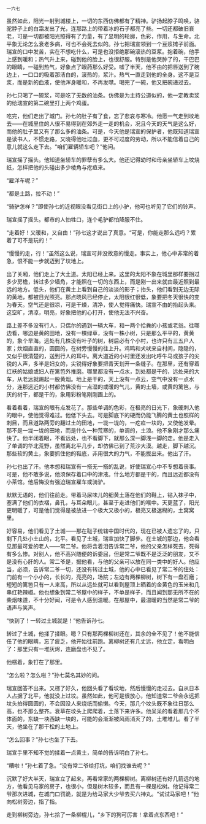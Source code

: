     一六七 

   虽然如此，阳光一射到城楼上，一切的东西仿佛都有了精神。驴扬起脖子鸣唤，骆驼脖子上的白霜发出了光，连那路上的带着冰的石子都亮了些。一切还都破旧衰老，可是一切都被阳光照得有了力量，有了显明的轮廓，色彩，作用，与生命。北平象无论怎么衰老多病，可也不会死去似的。孙七把瑞宣领到一个豆浆摊子前面。瑞宣的口中发苦，实在不想吃什么，可是也没拒绝那碗滚热的豆浆。抱着碗，他手上感到暖和；热气升上来，碰到他的脸上，也很舒服。特别是他哭肿了的，干巴巴的眼睛，一碰到热气，好象点了眼药那么好受。嘘了半天，他不由的把唇送到了碗边上，一口口的吸着那洁白的，滚热的，浆汁。热气一直走到他的全身。这不是豆浆，而是新的血液，使他浑身暖和，不再发噤。喝完了一碗，他又把碗递过去。

   孙七只喝了一碗浆，可是吃了无数的油条。仿佛是为主持公道似的，他一定教卖浆的给瑞宣的第二碗里打上两个鸡蛋。

   吃完，他们走出了城门。孙七的肚子有了食，忘了悲哀与寒冷。他愿一气走到坟地去——在城里住的人很不易得到在郊外走一走的机会，况且今天的天气是这么好，而他的肚子里又有了那么多的油条。可是，今天他是瑞宣的保护者，他既知道瑞宣是读书人，不惯走路，又晓得他吐过血，更不可过度的劳动，所以不能信着自己的意儿就这么走下去。“咱们雇辆轿车吧？”他问。

   瑞宣摇了摇头。他知道坐轿车的罪孽有多么大。他还记得幼时和母亲坐轿车上坟烧纸，怎样把他的头碰出多少棱角与疙疸来。

   “雇洋车呢？”

   “都是土路，拉不动！”

   “骑驴怎样？”即使孙七的近视眼没看见街口上的小驴，他可也听见了它们的铃声。

   瑞宣摇了摇头。都市的人怕牲口，连个毛驴都怕降服不住。

   “走着好！又暖和，又自由！”孙七这才说出了真意。“可是，你能走那么远吗？累着了可不是玩的！”

   “慢慢的走，行！”虽然这么说，瑞宣可并没故意的慢走。事实上，他心中非常的着急，恨不能一步就迈到了坟地上。

   出了关厢，他们走上了大土道。太阳已经上来。这里的太阳不象在城里那样要拐过多少房檐，转过多少墙角，才能照在一切的东西上，而是刚一出来就由最近照到最远的地方。低头，他们在黄土上看到自己的淡淡的影子；抬头，他们看到无边无际的黄地，都被日光照亮。那点晓风已经停止，太阳很红很低，象要把冬天很快的变为春天。空气还是很凉，可是干燥，清净，使人觉得痛快。瑞宣不由的抬起头来。这空旷，清凉，明亮，好象把他的心打开，使他无法不兴奋。

   路上差不多没有行人，只偶尔的遇到一辆大车，和一两个拾粪的小孩或老翁。往哪边看，哪边是黄的田地，没有一棵绿草，没有一株小树，只是那么平平的，黄黄的，象个旱海。远处有几株没有叶子的树，树后必有个小村，也许只有三五户人家；炊烟直直的，圆圆的，在树旁慢慢的往上升。鸡鸣和犬吠来自村间，隐隐的，又似乎很清楚的，送到行人的耳中。离大道近的小村里还发出叱呼牛马或孩子的尖锐的人声，多半是妇女的，尖锐得好象要把青天划开一条缝子。在那里，还有穿着红袄的姑娘或妇人在篱笆外推磨。哪里都没有一点水，到处都是干的，远处来的大车，从老远就踢起一股黄烟。地上是干的，天上没有一点云，空气中没有一点水分，连那远近的小村都仿佛没有一点湿的或暖的气儿，黄的土墙，或黄的篱笆，与灰的树干，都是干的，象用彩粉笔刚刚画上的。

   看着看着，瑞宣的眼有点发花了。那些单调的色彩，在极亮的日光下，象硬刺入他的眼中，使他觉得难过。他低下头去。可是脚底下的硬而仍能飞腾的黄土也照样的刺目，而且道路两旁的翻过土的田地，一垅一垅的，一疙疸一块的，又使他发晕。那不是一垅一垅的田地，而是什么一种荒寒的，单调的，土浪。他不象刚才那么痛快了。他半闭着眼，不看远处，也不看脚下，就那么深一脚浅一脚的走。他是走入了单调的华北荒野，虽然离北平几步，却仿佛已到了荒沙大漠。越走，脚下越沉。那些软的黄土，象要抓住他的鞋底，非用很大的力气，不能拔出来。他出了汗。

   孙七也出了汗。他本想和瑞宣有一搭无一搭的乱说，好使瑞宣心中不专想着丧事。可是，他不敢多说，他须保存着口中的津液。什么地方都是干的，而且远近都没有小茶馆。他后悔没有强迫瑞宣雇车或骑驴。

   默默无语的，他们往前走。带着马尿味儿的细黄土落在他们的鞋上，钻入袜子中，塞满了他们的衣褶，鼻孔，与耳朵眼儿，甚至于走进他们的喉中。天更蓝了，阳光更明暖了，可是他们觉得是被放进一个极大又极小的，极亮又极迷糊的，土窝窝里。

   好容易，他们看见了土城——那在鞑子统辖中国时代的，现在已被人遗忘了的，只剩下几处小土山的，北平。看见了土城，瑞宣加快了脚步。在土城的那边，他会看见那最可爱的老人——常二爷。他将含着泪告诉常二爷，他的父亲怎样死去，死得有多么惨。对别人，他不高兴随便的诉委屈，但是常二爷既不是泛泛的朋友，又不是没有心肝的人。常二爷是，据他看，与他的父亲可以放在同一类中的好人。他应当，必须，告诉常二爷一切，还没有转过土城，他的心中已看见了常二爷的住处：门前有一个小小的，长长的，亮亮的，场院；左边有两棵柳树，树下有一盘石磨；短短的篱笆只有一人来高，所以从远处就可以看到屋顶上晒着的金黄色的玉米和几串红艳辣椒。他也想象到常二爷屋中的样子，不单是样子，而且闻到那无所不在的柴烟味道，不十分好闻，可是令人感到温暖。在那屋中，最温暖的当然是常二爷的语声与笑声。

   “快到了！一转过土城就是！”他告诉孙七。

   转过了土城，他揉了揉眼。嗯？只有那两棵柳树还在，其余的全不见了！他不能信任了他的眼睛，忘了疲乏，他开始往前跑。离柳树还有几丈远，他立定，看明白了：那里只有一堆灰烬，连磨盘也不见了。

   他楞着，象钉在了那里。

   “怎么啦？怎么啦？”孙七莫名其妙的问。

   瑞宣回答不出来。又楞了好久，他回头看了看坟地，然后慢慢的走过去。自从日本人占据了北平，他就没上过坟。虽然如此，他可是很放心，他知道常二爷会永远把坟头拍得圆圆的，不会因没人来烧纸而偷懒。今天，那几个坟头既不象往日那么高，也不那么整齐。衰草在坟头上爬爬着，土落下来许多。他呆呆的看着那几个不体面的，东缺一块西缺一块的，可能的会渐渐被风雨消灭了的，土堆堆儿。看了半天，他坐在了那干松的土地上。

   “怎么回事？”孙七也坐了下去。

   瑞宣手里不知不觉的揉着一点黄土，简单的告诉明白了孙七。

   “糟啦！”孙七着了急。“没有常二爷给打坑，咱们找谁去呢？”

   沉默了好大半天，瑞宣立了起来，再看常家的两棵柳树。离柳树还有好几箭远的地方，他看见马家的房子，也很小，但是树木较多，而且有一棵是松树。他记得常二爷那次进城，在城门口罚跪，就是为给马家大少爷去买六神丸。“试试马家吧！”他向松树旁边，指了指。

   走到柳树旁边，孙七拾了一条柳棍儿，“乡下的狗可厉害！拿着点东西吧！”

